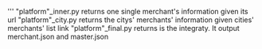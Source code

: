 '''
"platform"_inner.py returns one single merchant's information given its url
"platform"_city.py returns the citys' merchants' information given cities' merchants' list link
"platform"_final.py returns is the integraty. It output merchant.json and master.json
